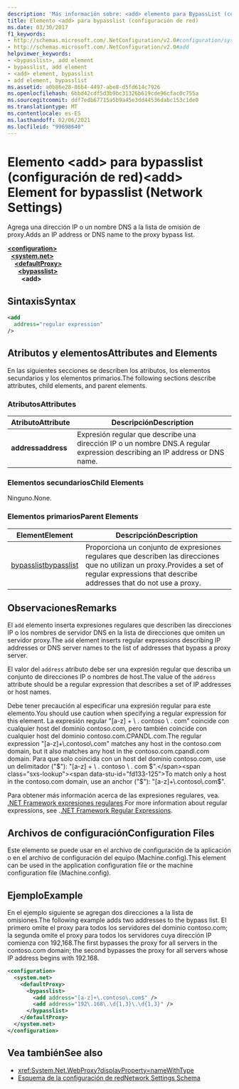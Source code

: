 ```yaml
---
description: 'Más información sobre: <add> elemento para BypassList (configuración de red)'
title: Elemento <add> para bypasslist (configuración de red)
ms.date: 03/30/2017
f1_keywords:
- http://schemas.microsoft.com/.NetConfiguration/v2.0#configuration/system.net/defaultProxy/bypasslist/add
- http://schemas.microsoft.com/.NetConfiguration/v2.0#add
helpviewer_keywords:
- <bypasslist>, add element
- bypasslist, add element
- <add> element, bypasslist
- add element, bypasslist
ms.assetid: a0b86e28-86b4-4497-abe8-d5fd614c7926
ms.openlocfilehash: 6bbd42cdf5d3b9bc31326b619cde96cfac0c755a
ms.sourcegitcommit: ddf7edb67715a5b9a45e3dd44536dabc153c1de0
ms.translationtype: MT
ms.contentlocale: es-ES
ms.lasthandoff: 02/06/2021
ms.locfileid: "99698640"
---
```

# <a name="add-element-for-bypasslist-network-settings"></a><span data-ttu-id="fd133-103">Elemento \<add> para bypasslist (configuración de red)</span><span class="sxs-lookup"><span data-stu-id="fd133-103">\<add> Element for bypasslist (Network Settings)</span></span>

<span data-ttu-id="fd133-104">Agrega una dirección IP o un nombre DNS a la lista de omisión de proxy.</span><span class="sxs-lookup"><span data-stu-id="fd133-104">Adds an IP address or DNS name to the proxy bypass list.</span></span>  
  
[**\<configuration>**](../configuration-element.md)  
&nbsp;&nbsp;[**\<system.net>**](system-net-element-network-settings.md)  
&nbsp;&nbsp;&nbsp;&nbsp;[**\<defaultProxy>**](defaultproxy-element-network-settings.md)  
&nbsp;&nbsp;&nbsp;&nbsp;&nbsp;&nbsp;[**\<bypasslist>**](bypasslist-element-network-settings.md)  
&nbsp;&nbsp;&nbsp;&nbsp;&nbsp;&nbsp;&nbsp;&nbsp;**\<add>**  
  
## <a name="syntax"></a><span data-ttu-id="fd133-105">Sintaxis</span><span class="sxs-lookup"><span data-stu-id="fd133-105">Syntax</span></span>  
  
```xml  
<add
  address="regular expression"
/>  
```  
  
## <a name="attributes-and-elements"></a><span data-ttu-id="fd133-106">Atributos y elementos</span><span class="sxs-lookup"><span data-stu-id="fd133-106">Attributes and Elements</span></span>  

 <span data-ttu-id="fd133-107">En las siguientes secciones se describen los atributos, los elementos secundarios y los elementos primarios.</span><span class="sxs-lookup"><span data-stu-id="fd133-107">The following sections describe attributes, child elements, and parent elements.</span></span>  
  
### <a name="attributes"></a><span data-ttu-id="fd133-108">Atributos</span><span class="sxs-lookup"><span data-stu-id="fd133-108">Attributes</span></span>  
  
|<span data-ttu-id="fd133-109">**Atributo**</span><span class="sxs-lookup"><span data-stu-id="fd133-109">**Attribute**</span></span>|<span data-ttu-id="fd133-110">**Descripción**</span><span class="sxs-lookup"><span data-stu-id="fd133-110">**Description**</span></span>|  
|-------------------|---------------------|  
|<span data-ttu-id="fd133-111">**address**</span><span class="sxs-lookup"><span data-stu-id="fd133-111">**address**</span></span>|<span data-ttu-id="fd133-112">Expresión regular que describe una dirección IP o un nombre DNS.</span><span class="sxs-lookup"><span data-stu-id="fd133-112">A regular expression describing an IP address or DNS name.</span></span>|  
  
### <a name="child-elements"></a><span data-ttu-id="fd133-113">Elementos secundarios</span><span class="sxs-lookup"><span data-stu-id="fd133-113">Child Elements</span></span>  

 <span data-ttu-id="fd133-114">Ninguno.</span><span class="sxs-lookup"><span data-stu-id="fd133-114">None.</span></span>  
  
### <a name="parent-elements"></a><span data-ttu-id="fd133-115">Elementos primarios</span><span class="sxs-lookup"><span data-stu-id="fd133-115">Parent Elements</span></span>  
  
|<span data-ttu-id="fd133-116">**Element**</span><span class="sxs-lookup"><span data-stu-id="fd133-116">**Element**</span></span>|<span data-ttu-id="fd133-117">**Descripción**</span><span class="sxs-lookup"><span data-stu-id="fd133-117">**Description**</span></span>|  
|-----------------|---------------------|  
|[<span data-ttu-id="fd133-118">bypasslist</span><span class="sxs-lookup"><span data-stu-id="fd133-118">bypasslist</span></span>](bypasslist-element-network-settings.md)|<span data-ttu-id="fd133-119">Proporciona un conjunto de expresiones regulares que describen las direcciones que no utilizan un proxy.</span><span class="sxs-lookup"><span data-stu-id="fd133-119">Provides a set of regular expressions that describe addresses that do not use a proxy.</span></span>|  
  
## <a name="remarks"></a><span data-ttu-id="fd133-120">Observaciones</span><span class="sxs-lookup"><span data-stu-id="fd133-120">Remarks</span></span>  

 <span data-ttu-id="fd133-121">El `add` elemento inserta expresiones regulares que describen las direcciones IP o los nombres de servidor DNS en la lista de direcciones que omiten un servidor proxy.</span><span class="sxs-lookup"><span data-stu-id="fd133-121">The `add` element inserts regular expressions describing IP addresses or DNS server names to the list of addresses that bypass a proxy server.</span></span>  
  
 <span data-ttu-id="fd133-122">El valor del `address` atributo debe ser una expresión regular que describa un conjunto de direcciones IP o nombres de host.</span><span class="sxs-lookup"><span data-stu-id="fd133-122">The value of the `address` attribute should be a regular expression that describes a set of IP addresses or host names.</span></span>  
  
 <span data-ttu-id="fd133-123">Debe tener precaución al especificar una expresión regular para este elemento.</span><span class="sxs-lookup"><span data-stu-id="fd133-123">You should use caution when specifying a regular expression for this element.</span></span> <span data-ttu-id="fd133-124">La expresión regular "[a-z] + \\ . contoso \\ . com" coincide con cualquier host del dominio contoso.com, pero también coincide con cualquier host del dominio contoso.com.CPANDL.com.</span><span class="sxs-lookup"><span data-stu-id="fd133-124">The regular expression "[a-z]+\\.contoso\\.com" matches any host in the contoso.com domain, but it also matches any host in the contoso.com.cpandl.com domain.</span></span> <span data-ttu-id="fd133-125">Para que solo coincida con un host del dominio contoso.com, use un delimitador ("$"): "[a-z] + \\ . contoso \\ . com $".</span><span class="sxs-lookup"><span data-stu-id="fd133-125">To match only a host in the contoso.com domain, use an anchor ("$"): "[a-z]+\\.contoso\\.com$".</span></span>  
  
 <span data-ttu-id="fd133-126">Para obtener más información acerca de las expresiones regulares, vea. [.NET Framework expresiones regulares](../../../../standard/base-types/regular-expressions.md).</span><span class="sxs-lookup"><span data-stu-id="fd133-126">For more information about regular expressions, see .[.NET Framework Regular Expressions](../../../../standard/base-types/regular-expressions.md).</span></span>  
  
## <a name="configuration-files"></a><span data-ttu-id="fd133-127">Archivos de configuración</span><span class="sxs-lookup"><span data-stu-id="fd133-127">Configuration Files</span></span>  

 <span data-ttu-id="fd133-128">Este elemento se puede usar en el archivo de configuración de la aplicación o en el archivo de configuración del equipo (Machine.config).</span><span class="sxs-lookup"><span data-stu-id="fd133-128">This element can be used in the application configuration file or the machine configuration file (Machine.config).</span></span>  
  
## <a name="example"></a><span data-ttu-id="fd133-129">Ejemplo</span><span class="sxs-lookup"><span data-stu-id="fd133-129">Example</span></span>  

 <span data-ttu-id="fd133-130">En el ejemplo siguiente se agregan dos direcciones a la lista de omisiones.</span><span class="sxs-lookup"><span data-stu-id="fd133-130">The following example adds two addresses to the bypass list.</span></span> <span data-ttu-id="fd133-131">El primero omite el proxy para todos los servidores del dominio contoso.com; la segunda omite el proxy para todos los servidores cuya dirección IP comienza con 192,168.</span><span class="sxs-lookup"><span data-stu-id="fd133-131">The first bypasses the proxy for all servers in the contoso.com domain; the second bypasses the proxy for all servers whose IP address begins with 192.168.</span></span>  
  
```xml  
<configuration>  
  <system.net>  
    <defaultProxy>  
      <bypasslist>  
        <add address="[a-z]+\.contoso\.com$" />  
        <add address="192\.168\.\d{1,3}\.\d{1,3}" />  
      </bypasslist>  
    </defaultProxy>  
  </system.net>  
</configuration>  
```  
  
## <a name="see-also"></a><span data-ttu-id="fd133-132">Vea también</span><span class="sxs-lookup"><span data-stu-id="fd133-132">See also</span></span>

- <xref:System.Net.WebProxy?displayProperty=nameWithType>
- [<span data-ttu-id="fd133-133">Esquema de la configuración de red</span><span class="sxs-lookup"><span data-stu-id="fd133-133">Network Settings Schema</span></span>](index.md)
